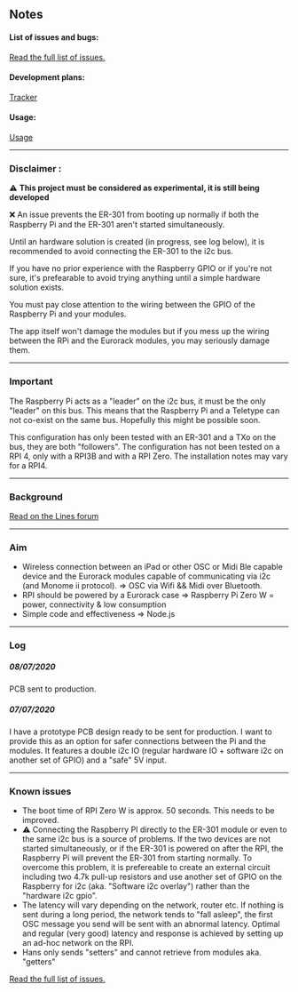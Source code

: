 ## Notes

#### List of issues and bugs:

[Read the full list of issues.](https://github.com/nordseele/hans/issues) 

#### Development plans:

[Tracker](/doc/tracker.md) 


#### Usage:

[Usage](/doc/usage.md) 

____


### Disclaimer : 

⚠️ **This project must be considered as experimental, it is still being developed**

❌ An issue prevents the ER-301 from booting up normally if both the Raspberry Pi and the ER-301 aren't started simultaneously.  

Until an hardware solution is created (in progress, see log below), it is recommended to avoid connecting the ER-301 to the i2c bus.



If you have no prior experience with the Raspberry GPIO or if you're not sure, it's prefearable to avoid trying anything until a simple hardware solution exists. 

You must pay close attention to the wiring between the GPIO of the Raspberry Pi and your modules. 

The app itself won't damage the modules but if you mess up the wiring between the RPi and the Eurorack modules, you may seriously damage them.

____

### Important

The Raspberry Pi acts as a "leader" on the i2c bus, it must be the only "leader" on this bus. This means that the Raspberry Pi and a Teletype can not co-exist on the same bus. Hopefully this might be possible soon.

This configuration has only been tested with an ER-301 and a TXo on the bus, they are both "followers". The configuration has not been tested on a RPI 4, only with a RPI3B and with a RPI Zero. The installation notes may vary for a RPI4.

____

### Background 

[Read on the Lines forum](https://llllllll.co/t/controlling-txo-er-301-etc-wirelessly-using-osc-node-and-a-rpi/33680)


____

### Aim

- Wireless connection between an iPad or other OSC or Midi Ble capable device and the Eurorack modules capable of communicating via i2c (and Monome ii protocol). => OSC via Wifi && Midi over Bluetooth. 
- RPI should be powered by a Eurorack case => Raspberry Pi Zero W = power, connectivity & low consumption 
- Simple code and effectiveness => Node.js


____

### Log

##### 08/07/2020

PCB sent to production.

##### 07/07/2020

I have a prototype PCB design ready to be sent for production. I want to provide this as an option for safer connections between the Pi and the modules. It features a double i2c IO (regular hardware IO + software i2c on another set of GPIO) and a "safe" 5V input.


_____

### Known issues 

- The boot time of RPI Zero W is approx. 50 seconds. This needs to be improved. 
- ⚠️ Connecting the Raspberry PI directly to the ER-301 module or even to the same i2c bus is a source of problems. If the two devices are not started simultaneously, or if the ER-301 is powered on after the RPI, the Raspberry Pi will prevent the ER-301 from starting normally. To overcome this problem, it is prefereable to create an external circuit including two 4.7k pull-up resistors and use another set of GPIO on the Raspberry for i2c (aka. "Software i2c overlay") rather than the "hardware i2c gpio".
- The latency will vary depending on the network, router etc. If nothing is sent during a long period, the network tends to "fall asleep", the first OSC message you send will be sent with an abnormal latency. Optimal and regular (very good) latency and response is achieved by setting up an ad-hoc network on the RPI. 
- Hans only sends "setters" and cannot retrieve from modules aka. "getters" 

[Read the full list of issues.](https://github.com/nordseele/hans/issues) 



